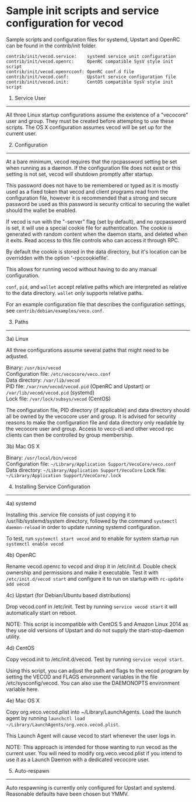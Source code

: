 Sample init scripts and service configuration for vecod
==========================================================

Sample scripts and configuration files for systemd, Upstart and OpenRC
can be found in the contrib/init folder.

    contrib/init/vecod.service:    systemd service unit configuration
    contrib/init/vecod.openrc:     OpenRC compatible SysV style init script
    contrib/init/vecod.openrcconf: OpenRC conf.d file
    contrib/init/vecod.conf:       Upstart service configuration file
    contrib/init/vecod.init:       CentOS compatible SysV style init script

1. Service User
---------------------------------

All three Linux startup configurations assume the existence of a "vecocore" user
and group.  They must be created before attempting to use these scripts.
The OS X configuration assumes vecod will be set up for the current user.

2. Configuration
---------------------------------

At a bare minimum, vecod requires that the rpcpassword setting be set
when running as a daemon.  If the configuration file does not exist or this
setting is not set, vecod will shutdown promptly after startup.

This password does not have to be remembered or typed as it is mostly used
as a fixed token that vecod and client programs read from the configuration
file, however it is recommended that a strong and secure password be used
as this password is security critical to securing the wallet should the
wallet be enabled.

If vecod is run with the "-server" flag (set by default), and no rpcpassword is set,
it will use a special cookie file for authentication. The cookie is generated with random
content when the daemon starts, and deleted when it exits. Read access to this file
controls who can access it through RPC.

By default the cookie is stored in the data directory, but it's location can be overridden
with the option '-rpccookiefile'.

This allows for running vecod without having to do any manual configuration.

`conf`, `pid`, and `wallet` accept relative paths which are interpreted as
relative to the data directory. `wallet` *only* supports relative paths.

For an example configuration file that describes the configuration settings,
see `contrib/debian/examples/veco.conf`.

3. Paths
---------------------------------

3a) Linux

All three configurations assume several paths that might need to be adjusted.

Binary:              `/usr/bin/vecod`  
Configuration file:  `/etc/vecocore/veco.conf`  
Data directory:      `/var/lib/vecod`  
PID file:            `/var/run/vecod/vecod.pid` (OpenRC and Upstart) or `/var/lib/vecod/vecod.pid` (systemd)  
Lock file:           `/var/lock/subsys/vecod` (CentOS)  

The configuration file, PID directory (if applicable) and data directory
should all be owned by the vecocore user and group.  It is advised for security
reasons to make the configuration file and data directory only readable by the
vecocore user and group.  Access to veco-cli and other vecod rpc clients
can then be controlled by group membership.

3b) Mac OS X

Binary:              `/usr/local/bin/vecod`  
Configuration file:  `~/Library/Application Support/VecoCore/veco.conf`  
Data directory:      `~/Library/Application Support/VecoCore`
Lock file:           `~/Library/Application Support/VecoCore/.lock`

4. Installing Service Configuration
-----------------------------------

4a) systemd

Installing this .service file consists of just copying it to
/usr/lib/systemd/system directory, followed by the command
`systemctl daemon-reload` in order to update running systemd configuration.

To test, run `systemctl start vecod` and to enable for system startup run
`systemctl enable vecod`

4b) OpenRC

Rename vecod.openrc to vecod and drop it in /etc/init.d.  Double
check ownership and permissions and make it executable.  Test it with
`/etc/init.d/vecod start` and configure it to run on startup with
`rc-update add vecod`

4c) Upstart (for Debian/Ubuntu based distributions)

Drop vecod.conf in /etc/init.  Test by running `service vecod start`
it will automatically start on reboot.

NOTE: This script is incompatible with CentOS 5 and Amazon Linux 2014 as they
use old versions of Upstart and do not supply the start-stop-daemon utility.

4d) CentOS

Copy vecod.init to /etc/init.d/vecod. Test by running `service vecod start`.

Using this script, you can adjust the path and flags to the vecod program by
setting the VECOD and FLAGS environment variables in the file
/etc/sysconfig/vecod. You can also use the DAEMONOPTS environment variable here.

4e) Mac OS X

Copy org.veco.vecod.plist into ~/Library/LaunchAgents. Load the launch agent by
running `launchctl load ~/Library/LaunchAgents/org.veco.vecod.plist`.

This Launch Agent will cause vecod to start whenever the user logs in.

NOTE: This approach is intended for those wanting to run vecod as the current user.
You will need to modify org.veco.vecod.plist if you intend to use it as a
Launch Daemon with a dedicated vecocore user.

5. Auto-respawn
-----------------------------------

Auto respawning is currently only configured for Upstart and systemd.
Reasonable defaults have been chosen but YMMV.
